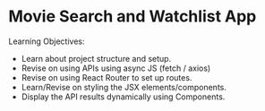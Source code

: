 # Movie Search and Watchlist App

Learning Objectives:
- Learn about project structure and setup. 
- Revise on using APIs using async JS (fetch / axios)
- Revise on using React Router to set up routes.
- Learn/Revise on styling the JSX elements/components.
- Display the API results dynamically using Components.
